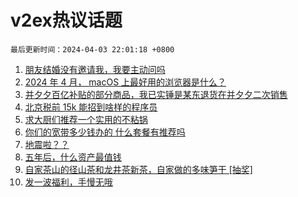 # v2ex热议话题

`最后更新时间：2024-04-03 22:01:18 +0800`

1. [朋友结婚没有邀请我，我要主动问吗](https://www.v2ex.com/t/1029442)
1. [2024 年 4 月， macOS 上最好用的浏览器是什么？](https://www.v2ex.com/t/1029361)
1. [并夕夕百亿补贴的部分商品，我已实锤是某东退货在并夕夕二次销售](https://www.v2ex.com/t/1029380)
1. [北京税前 15k 能招到啥样的程序员](https://www.v2ex.com/t/1029320)
1. [求大厨们推荐一个实用的不粘锅](https://www.v2ex.com/t/1029287)
1. [你们的宽带多少钱办的 什么套餐有推荐吗](https://www.v2ex.com/t/1029360)
1. [地震啦？？](https://www.v2ex.com/t/1029319)
1. [五年后，什么资产最值钱](https://www.v2ex.com/t/1029440)
1. [自家茶山的径山茶和龙井茶新茶，自家做的多味笋干 [抽奖]](https://www.v2ex.com/t/1029427)
1. [发一波福利，手慢无哦](https://www.v2ex.com/t/1029344)

